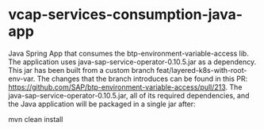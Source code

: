 # vcap-services-consumption-java-app

Java Spring App that consumes the btp-environment-variable-access lib. The application uses java-sap-service-operator-0.10.5.jar as a dependency. This jar has been built from a custom branch feat/layered-k8s-with-root-env-var. The changes that the branch introduces can be found in this PR: https://github.com/SAP/btp-environment-variable-access/pull/213.
The java-sap-service-operator-0.10.5.jar, all of its required dependencies, and the Java application will be packaged in a single jar after:

mvn clean install
